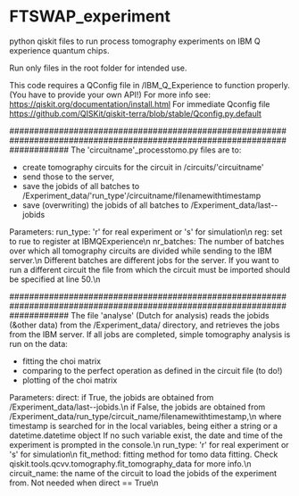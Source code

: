 # FTSWAP_experiment
python qiskit files to run process tomography experiments on IBM Q experience quantum chips.

Run only files in the root folder for intended use.

This code requires a QConfig file in /IBM_Q_Experience to function properly. (You have to provide your own API!)
For more info see: https://qiskit.org/documentation/install.html
For immediate Qconfig file https://github.com/QISKit/qiskit-terra/blob/stable/Qconfig.py.default

############################################################################################################################
The 'circuitname'_processtomo.py files are to:
- create tomography circuits for the circuit in /circuits/'circuitname'
- send those to the server,
- save the jobids of all batches to /Experiment_data/'run_type'/circuitname/filenamewithtimestamp
- save (overwriting) the jobids of all batches to /Experiment_data/last--jobids

Parameters: 
run_type: 'r' for real experiment or 's' for simulation\n
reg: set to rue to register at IBMQExperience\n
nr_batches: The number of batches over which all tomography circuits are divided while sending to the IBM server.\n
      Different batches are different jobs for the server.
If you want to run a different circuit the file from which the circuit must be imported should be specified at line 50.\n

############################################################################################################################
The file 'analyse' (Dutch for analysis) reads the jobids (&other data) from the /Experiment_data/ directory,
and retrieves the jobs from the IBM server.
If all jobs are completed, simple tomography analysis is run on the data:
- fitting the choi matrix
- comparing to the perfect operation as defined in the circuit file (to do!)
- plotting of the choi matrix

Parameters:
direct: if True, the jobids are obtained from /Experiment_data/last--jobids.\n
        if False, the jobids are obtained from /Experiment_data/run_type/circuit_name/filenamewithtimestamp,\n
        where timestamp is searched for in the local variables, being either a string or a datetime.datetime object
        If no such variable exist, the date and time of the experiment is prompted in the console.\n
run_type: 'r' for real experiment or 's' for simulation\n
fit_method: fitting method for tomo data fitting. Check qiskit.tools.qcvv.tomography.fit_tomography_data for more info.\n
circuit_name: the name of the circuit to load the jobids of the experiment from. Not needed when direct == True\n

